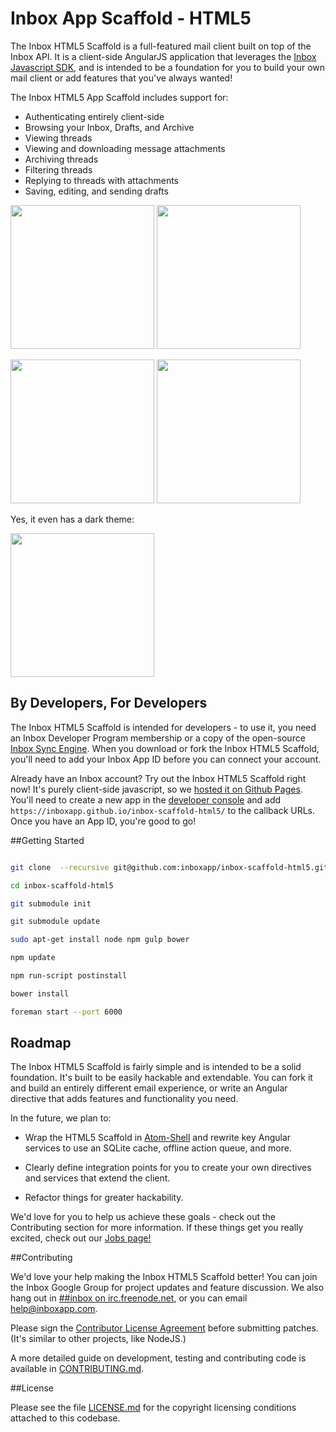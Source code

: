 Inbox App Scaffold - HTML5
========

The Inbox HTML5 Scaffold is a full-featured mail client built on top of the Inbox API. It is a client-side AngularJS application that leverages the [Inbox Javascript SDK](https://github.com/inboxapp/inbox.js), and is intended to be a foundation for you to build your own mail client or add features that you've always wanted! 

The Inbox HTML5 App Scaffold includes support for:

- Authenticating entirely client-side
- Browsing your Inbox, Drafts, and Archive
- Viewing threads
- Viewing and downloading message attachments
- Archiving threads
- Filtering threads
- Replying to threads with attachments
- Saving, editing, and sending drafts

<a href="https://raw.githubusercontent.com/inboxapp/inbox-scaffold-html5/master/screenshots/screenshot_threads.png"><img src="https://raw.githubusercontent.com/inboxapp/inbox-scaffold-html5/master/screenshots/screenshot_threads.png" height="230" /></a>
<a href="://raw.githubusercontent.com/inboxapp/inbox-scaffold-html5/master/screenshots/screenshot_thread.png"><img src="https://raw.githubusercontent.com/inboxapp/inbox-scaffold-html5/master/screenshots/screenshot_thread.png" height="230" /></a>

<a href="https://raw.githubusercontent.com/inboxapp/inbox-scaffold-html5/master/screenshots/screenshot_reply.png"><img src="https://raw.githubusercontent.com/inboxapp/inbox-scaffold-html5/master/screenshots/screenshot_reply.png" height="230" /></a>
<a href="://raw.githubusercontent.com/inboxapp/inbox-scaffold-html5/master/screenshots/screenshot_compose.png"><img src="https://raw.githubusercontent.com/inboxapp/inbox-scaffold-html5/master/screenshots/screenshot_compose.png" height="230" /></a>

Yes, it even has a dark theme:

<a href="https://raw.githubusercontent.com/inboxapp/inbox-scaffold-html5/master/screenshots/screenshot_dark_theme.png"><img src="https://raw.githubusercontent.com/inboxapp/inbox-scaffold-html5/master/screenshots/screenshot_dark_theme.png" height="230" /></a>


## By Developers, For Developers

The Inbox HTML5 Scaffold is intended for developers - to use it, you need an Inbox Developer Program membership or a copy of the open-source [Inbox Sync Engine](http://github.com/inboxapp/inbox). When you download or fork the Inbox HTML5 Scaffold, you'll need to add your Inbox App ID before you can connect your account.

Already have an Inbox account? Try out the Inbox HTML5 Scaffold right now! It's purely client-side javascript, so we [hosted it on Github Pages](https://inboxapp.github.io/inbox-scaffold-html5/).  You'll need to create a new app in the [developer console](https://www.inboxapp.com/console/apps) and add `https://inboxapp.github.io/inbox-scaffold-html5/` to the callback URLs.  Once you have an App ID, you're good to go!

##Getting Started




```bash

git clone  --recursive git@github.com:inboxapp/inbox-scaffold-html5.git

cd inbox-scaffold-html5

git submodule init

git submodule update

sudo apt-get install node npm gulp bower

npm update

npm run-script postinstall

bower install

foreman start --port 6000

```

## Roadmap

The Inbox HTML5 Scaffold is fairly simple and is intended to be a solid foundation. It's built to be easily hackable and extendable. You can fork it and build an entirely different email experience, or write an Angular directive that adds features and functionality you need.

In the future, we plan to:

- Wrap the HTML5 Scaffold in [Atom-Shell](http://github.com/atom/atom-shell) and rewrite key Angular services to use an SQLite cache, offline action queue, and more.

- Clearly define integration points for you to create your own directives and services that extend the client.

- Refactor things for greater hackability.


We'd love for you to help us achieve these goals - check out the Contributing section for more information. If these things get you really excited, check out our [Jobs page!](http://www.inboxapp.com/jobs)


##Contributing

We'd love your help making the Inbox HTML5 Scaffold better! You can join the Inbox Google Group for project updates and feature discussion. We also hang out in [##inbox on irc.freenode.net](http://webchat.freenode.net/?channels=##inbox), or you can email help@inboxapp.com.

Please sign the [Contributor License Agreement](https://www.inboxapp.com/cla.html) before submitting patches. (It's similar to other projects, like NodeJS.)

A more detailed guide on development, testing and contributing code is available in [CONTRIBUTING.md](CONTRIBUTING.md).

##License

Please see the file [LICENSE.md](LICENSE.md) for the copyright licensing conditions attached to
this codebase.
